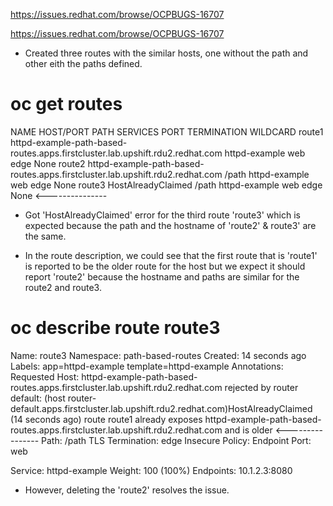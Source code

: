 https://issues.redhat.com/browse/OCPBUGS-16707

https://issues.redhat.com/browse/OCPBUGS-16707
- Created three routes with the similar hosts, one without the path and other eith the paths defined.

# oc get routes
NAME     HOST/PORT                                                                       PATH    SERVICES        PORT   TERMINATION   WILDCARD
route1   httpd-example-path-based-routes.apps.firstcluster.lab.upshift.rdu2.redhat.com           httpd-example   web    edge          None
route2   httpd-example-path-based-routes.apps.firstcluster.lab.upshift.rdu2.redhat.com   /path   httpd-example   web    edge          None
route3   HostAlreadyClaimed                                                              /path   httpd-example   web    edge          None   <---------------


- Got 'HostAlreadyClaimed' error for the third route 'route3' which is
  expected because the path and the hostname of 'route2' & route3' are
  the same.

- In the route description, we could see that the first route that is
  'route1' is reported to be the older route for the host but we
  expect it should report 'route2' because the hostname and paths are
  similar for the route2 and route3.

# oc describe route route3
Name:            route3
Namespace:        path-based-routes
Created:        14 seconds ago
Labels:            app=httpd-example
            template=httpd-example
Annotations:        <none>
Requested Host:        httpd-example-path-based-routes.apps.firstcluster.lab.upshift.rdu2.redhat.com
            rejected by router default:  (host router-default.apps.firstcluster.lab.upshift.rdu2.redhat.com)HostAlreadyClaimed (14 seconds ago)
              route route1 already exposes httpd-example-path-based-routes.apps.firstcluster.lab.upshift.rdu2.redhat.com and is older   <----------------
Path:            /path
TLS Termination:    edge
Insecure Policy:    <none>
Endpoint Port:        web

Service:    httpd-example
Weight:        100 (100%)
Endpoints:    10.1.2.3:8080 

- However, deleting the 'route2' resolves the issue.
